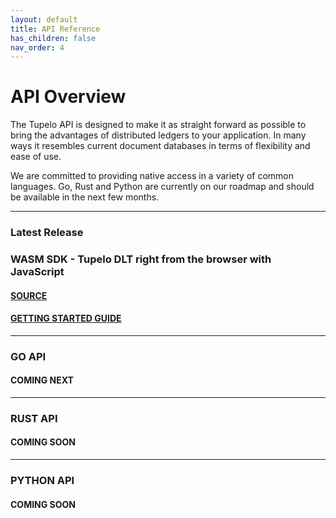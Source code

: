 ```yaml
---
layout: default
title: API Reference
has_children: false
nav_order: 4
---
```


# API Overview

The Tupelo API is designed to make it as straight forward as possible to bring
the advantages of distributed ledgers to your application.  In many ways it
resembles current document databases in terms of flexibility and ease of use.

We are committed to providing native access in a variety of common languages.
Go, Rust and Python are currently on our roadmap and should be available in the
next few months.

***

### Latest Release
### WASM SDK - Tupelo DLT right from the browser with JavaScript

#### [SOURCE](https://github.com/QuorumControl/tupelo-wasm-sdk)
#### [GETTING STARTED GUIDE](https://www.tupelo.org/blog/2019/8/22/new-wasm-based-sdk-for-tupelo)

***

### GO API

#### COMING NEXT

***

### RUST API

#### COMING SOON

***

### PYTHON API

#### COMING SOON
